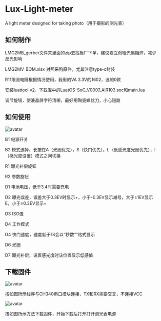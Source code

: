 # Lux-Light-meter
A light meter designed for taking photo（用于摄影的测光表）

## 如何制作

LMG2MB_gerber文件夹里面的zip去找板厂下单，建议嘉立创哑光黑阻焊，减少反光影响

LMG2MV_BOM.xlsx 对照采购原件，尤其注意type-c封装

R11限流电阻根据情况使用，我用的VA 3.3V的1602，选的0欧

安装luattool v2，下载库中的LuatOS-SoC_V0007_AIR103.soc和main.lua

调节旋钮，使液晶屏字符清晰，最好用陶瓷螺丝刀，小心短路

## 如何使用
![avatar](https://github.com/Timo-AL/Luxer-Light-meter/raw/master/picture/F.jpg)

B1 电源开关

B2 模式选择，长按在A（光圈优先），S（快门优先），L（低感光度光圈优先），I（感光度设置）模式之间切换

R1 曝光补偿旋钮

R2 参数旋钮

D1 电池电压，低于3.4时需要充电

D2 曝光误差，误差大于0.3EV时显示+，小于-0.3EV显示减号，大于±1EV显示E，小于±0.3EV显示=

D3 ISO值

D4 工作模式

D4 快门速度，速度低于1S会以“秒数"”格式显示

D6 光圈

D7 曝光补偿，设置感光度时该位置显示低感值


## 下载固件

![avatar](https://github.com/Timo-AL/Luxer-Light-meter/raw/master/picture/B.jpg)

按如图所示线序与CH340串口模块连接，TX和RX需要交叉，不连接VCC

![avatar](https://github.com/Timo-AL/Luxer-Light-meter/raw/master/picture/D.png)

按如图所示方法下载固件，开始下载后打开打开测光表电源
